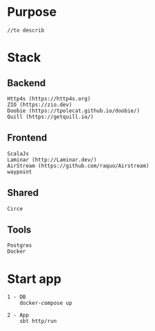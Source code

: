 # Purpose 

    //to describ

# Stack

## Backend
    Http4s (https://http4s.org)
    ZIO (https://zio.dev)
    Doobie (https://tpolecat.github.io/doobie/)
    Quill (https://getquill.io/)
## Frontend   
    ScalaJs 
    Laminar (http://Laminar.dev/)
    AirStream (https://github.com/raquo/Airstream)
    waypoint
## Shared
    Circe

## Tools

    Postgres
    Docker

# Start app

    1 - DB 
        docker-compose up

    2 - App
        sbt http/run




